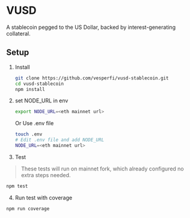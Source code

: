 # VUSD

A stablecoin pegged to the US Dollar, backed by interest-generating collateral.

## Setup

1. Install 

   ```sh
   git clone https://github.com/vesperfi/vusd-stablecoin.git
   cd vusd-stablecoin
   npm install
   ```
2. set NODE_URL in env
    ```sh
    export NODE_URL=<eth mainnet url>
    ```
    Or
    Use .env file
    ```sh
    touch .env
    # Edit .env file and add NODE_URL
    NODE_URL=<eth mainnet url>
    ```

3. Test
> These tests will run on mainnet fork, which already configured no extra steps needed.

   ```sh
   npm test
   ```

4. Run test with coverage

```sh
npm run coverage
```